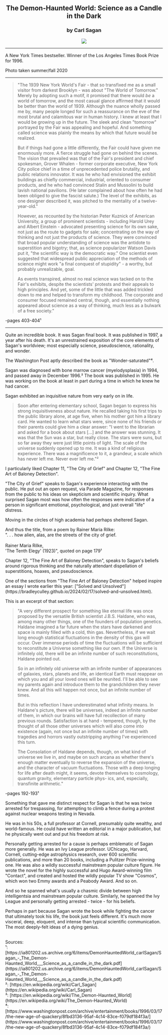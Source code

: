 ## <div align="center">The Demon-Haunted World: Science as a Candle in the Dark<div>
### <div align="center">by Carl Sagan</div>

<div align="center">
  <img src="https://bradleyculley.github.io/images/The_Demon-Haunted_World.jpg" />
</div>

<hr/>

<p>
 A New York Times bestseller. Winner of the Los Angeles Times Book Prize for 1996.
</p>

<p>
 Photo taken summer/fall 2020
</p>

<hr/>

> <p>"The 1939 New York World's Fair - that so transfixed me as a small visitor from darkest Brooklyn - was about "The World of Tomorrow." Merely by adopting such a motif, it promised that there would <i>be</i> a world of tomorrow, and the most casual glance affirmed that it would be better than the world of 1939. Although the nuance wholly passed me by, many people longed for such a reassurance on the eve of the most brutal and calamitous war in human history. I knew at least that I would be growing up in the future. The sleek and clean "tomorrow" portrayed by the Fair was appealing and hopeful. And something called science was plainly the means by which that future would be realized.</p><p>But if things had gone a little differently, the Fair could have given me enormously more. A fierce struggle had gone on behind the scenes. The vision that prevailed was that of the Fair's president and chief spokesman, Grover Whalen - former corporate executive, New York City police chief in a time of unprecedented police brutality, and public relations innovator. It was he who had envisioned the exhibit buildings as chiefly commercial, industrial, oriented to consumer products, and he who had convinced Stalin and Mussolini to build lavish national pavilions. (He later complained about how often he had been obliged to give the fascist salute.) The level of the exhibits, as one designer described it, was pitched to the mentality of a twelve-year-old."</p><p>However, as recounted by the historian Peter Kuznick of American University, a group of prominent scientists - including Harold Urey and Albert Einstein - advocated presenting science for its own sake, not just as the route to gadgets for sale; concentrating on the way of thinking and not just the products of science. They were convinced that broad popular understanding of science was the antidote to superstition and bigotry; that, as science popularizer Watson Davis put it, "the scientific way is the democratic way." One scientist even suggested that widespread public appreciation of the methods of science might work "a final conquest of stupidity" - a worthy, but probably unrealizable, goal.</p><p>As events transpired, almost no real science was tacked on to the Fair's exhibits, despite the scientists' protests and their appeals to high principles. And yet, some of the little that was added trickled down to me and helped to transform my childhood. The corporate and consumer focused remained central, though, and essentially nothing appeared about science as a way of thinking, much less as a bulwark of a free society."</p>
-pages 403-404¹

<hr/>

<p>
    Quite an incredible book. It was Sagan final book. It was published in 1997, a year after his death.
    It's an unrestrained exposition of the core elements of Sagan's worldview; most especially science, pseudoscience, rationality, and wonder.
</p>

<p>
    The Washington Post aptly described the book as "Wonder-saturated"⁴.
</p>

<p>
    Sagan was diagnosed with bone marrow cancer (myelodysplasia) in 1994, and passed away in December 1996.²
    The book was published in 1995.
    He was working on the book at least in part during a time in which he knew he had cancer.
</p>

<p>
Sagan exhibited an inquisitive nature from very early on in life.

> <p>Soon after entering elementary school, Sagan began to express his strong inquisitiveness about nature. He recalled taking his first trips to the public library alone, at age five, when his mother got him a library card. He wanted to learn what stars were, since none of his friends or their parents could give him a clear answer: "I went to the librarian and asked for a book about stars [...] and the answer was stunning. It was that the Sun was a star, but really close. The stars were suns, but so far away they were just little points of light. The scale of the universe suddenly opened up to me. It was a kind of religious experience. There was a magnificence to it, a grandeur, a scale which has never left me. Never ever left me."²</p>
</p>

<p>
    I particularly liked Chapter 11, "The City of Grief" and Chapter 12, "The Fine Art of Baloney Detection".
</p>

<p>
    "The City of Grief" speaks to Sagan's experience interacting with the public.
    He put out an open request, via Parade Magazine, for responses from the public to his ideas on skepticism and scientific inquiry.
    What surprised Sagan most was how often the responses were indicative of a person in significant emotional, psychological, and just overall "life" distress.
</p>

<p>
    Moving in the circles of high academia had perhaps sheltered Sagan.
</p>

<p>
    And thus the title, from a poem by Rainer Maria Rilke:<br/>
    ". . . how alien, alas, are the streets of the city of grief.
    <br/><br/>
    Rainer Maria Rilke,<br/> 
    'The Tenth Elegy' (1923)", quoted on page 179¹
</p>

<p>
    Chapter 12, "The Fine Art of Baloney Detection", speaks to Sagan's beliefs around rigorous thinking and the naturally attendant dispellation of superstitions, hoaxes, and pseudoscience.
</p>

<p>
    One of the sections from "The Fine Art of Baloney Detection" helped inspire an essay I wrote earlier this year: ["Solved and Unsolved"](https://bradleyculley.github.io/2024/02/17/solved-and-unsolved.html).
</p>

<p>
This is an excerpt of that section:<br/>

> <p>"A very different prospect for something like eternal life was once proposed by the versatile British scientist J.B.S. Haldane, who was, among many other things, one of the founders of population genetics. Haldane imagined a far future when the stars have darkened and space is mainly filled with a cold, thin gas. Nevertheless, if we wait long enough statistical fluctuations in the density of this gas will occur. Over immense periods of time the fluctuations will be sufficient to reconstitute a Universe something like our own. If the Universe is infinitely old, there will be an infinite number of such reconstitutions, Haldane pointed out.</p><p>So in an infinitely old universe with an infinite number of appearances of galaxies, stars, planets and life, an identical Earth must reappear on which you and all your loved ones will be reunited. I'll be able to see my parents again and introduce them to the grandchildren they never knew. And all this will happen not once, but an infinite number of times.</p><p>But in this reflection I have underestimated what infinity means. In Haldane's picture, there will be universes, indeed an infinite number of them, in which our brains will have full recollection of many previous rounds. Satisfaction is at hand - tempered, though, by the thought of all those other universes which will also come into existence (again, not once but an infinite number of times) with tragedies and horrors vastly outstripping anything I've experienced this turn.</p><p>The Consolation of Haldane depends, though, on what kind of universe we live in, and maybe on such arcana as whether there's enough matter eventually to reverse the expansion of the universe, and the character of vacuum fluctuations. Those with a deep longing for life after death might, it seems, devote themselves to cosmology, quantum gravity, elementary particle phys- ics, and, especially, transfinite arithmetic."</p>
-pages 192-193¹
</p>

<p>
    Something that gave me distinct respect for Sagan is that he was twice arrested for trespassing, for attempting to climb a fence during a protest against nuclear weapons testing in Nevada.
</p>

<p>
    He was in his 50s, a full professor at Cornell, presumably quite wealthy, and world-famous.
    He could have written an editorial in a major publication, but he physically went out and put his freedom at risk.
</p>

<p>
    Personally getting arrested for a cause is perhaps emblematic of Sagan more generally.
    He was an Ivy League professor. UChicago, Harvard, Cornell, cutting-edge astrophysics research, over 600 scientific publications, and more than 20 books, including a Pulitzer Prize-winning one.
    He was also a wildly successful mainstream popular culture figure. He wrote the novel for the highly successful and Hugo Award-winning film "Contact", and created and hosted the wildly popular TV show "Cosmos", which won two Emmy awards and a Peabody Award. And so on.
</p>

<p>
    And so he spanned what's usually a chasmic divide between high intelligentsia and mainstream popular culture.
    Similarly, he spanned the Ivy League and personally getting arrested - twice - for his beliefs.
</p>

<p>
    Perhaps in part because Sagan wrote the book while fighting the cancer that ultimately took his life, the book just feels different.
    It's much more visceral, deep, eloquent, and intense than typical scientific communication.
    The most deeply-felt ideas of a dying genius.
</p>

<br/>
Sources:<br/>
¹: [https://ia801202.us.archive.org/6/items/DemonHauntedWorld_carlSagan/Sagan_-_The_Demon-Haunted_World___Science_as_a_candle_in_the_dark.pdf](https://ia801202.us.archive.org/6/items/DemonHauntedWorld_carlSagan/Sagan_-_The_Demon-Haunted_World___Science_as_a_candle_in_the_dark.pdf) <br/>
²: [https://en.wikipedia.org/wiki/Carl_Sagan](https://en.wikipedia.org/wiki/Carl_Sagan) <br/>
³: [https://en.wikipedia.org/wiki/The_Demon-Haunted_World](https://en.wikipedia.org/wiki/The_Demon-Haunted_World) <br/>
⁴: [https://www.washingtonpost.com/archive/entertainment/books/1996/03/17/the-new-age-of-quackery/8fbd3136-95af-4c14-83ce-f079df184f3a/](https://www.washingtonpost.com/archive/entertainment/books/1996/03/17/the-new-age-of-quackery/8fbd3136-95af-4c14-83ce-f079df184f3a/) <br/>
